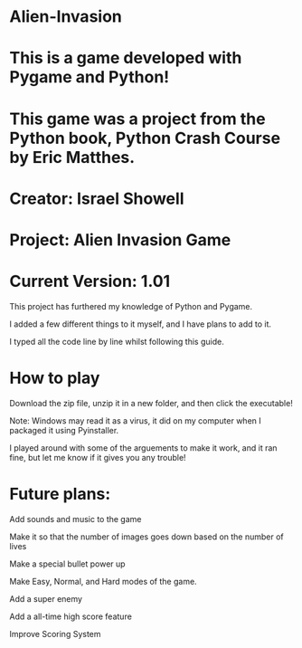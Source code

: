 # Alien-Invasion
# This is a game developed with Pygame and Python! 
# This game was a project from the Python book, Python Crash Course by Eric Matthes.
# Creator: Israel Showell
# Project: Alien Invasion Game
# Current Version: 1.01

This project has furthered my knowledge of Python and Pygame.  

I added a few different things to it myself, and I have plans to add to it.  

I typed all the code line by line whilst following this guide.  


# How to play
Download the zip file, unzip it in a new folder, and then click the executable!  

Note: Windows may read it as a virus, it did on my computer when I packaged it using Pyinstaller.  

I played around with some of the arguements to make it work, and it ran fine, but let me know if it gives you any trouble!  



# Future plans:
Add sounds and music to the game  

Make it so that the number of images goes down based on the number of lives  

Make a special bullet power up  

Make Easy, Normal, and Hard modes of the game.  

Add a super enemy  

Add a all-time high score feature  

Improve Scoring System

